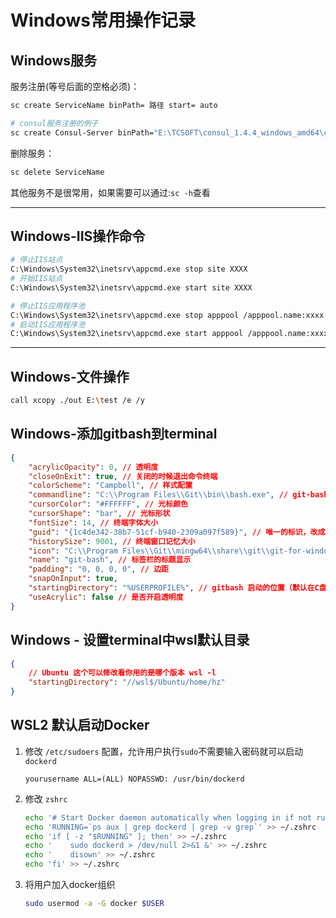 # Windows常用操作记录


## Windows服务

服务注册(等号后面的空格必须)：  
```bash
sc create ServiceName binPath= 路径 start= auto

# consul服务注册的例子
sc create Consul-Server binPath="E:\TCSOFT\consul_1.4.4_windows_amd64\consul.exe agent -config-file E:\TCSOFT\consul_1.4.4_windows_amd64\Server\config.json start= auto"
```

删除服务：
```bash
sc delete ServiceName
```

其他服务不是很常用，如果需要可以通过:`sc -h`查看

---

## Windows-IIS操作命令

```bash
# 停止IIS站点
C:\Windows\System32\inetsrv\appcmd.exe stop site XXXX
# 开始IIS站点
C:\Windows\System32\inetsrv\appcmd.exe start site XXXX

# 停止IIS应用程序池
C:\Windows\System32\inetsrv\appcmd.exe stop apppool /apppool.name:xxxx
# 启动IIS应用程序池
C:\Windows\System32\inetsrv\appcmd.exe start apppool /apppool.name:xxxx
```

---

## Windows-文件操作

```bash
call xcopy ./out E:\test /e /y
```

## Windows-添加gitbash到terminal

```json
{
    "acrylicOpacity": 0, // 透明度
    "closeOnExit": true, // 关闭的时候退出命令终端
    "colorScheme": "Campbell", // 样式配置
    "commandline": "C:\\Program Files\\Git\\bin\\bash.exe", // git-bash的命令行所在位置
    "cursorColor": "#FFFFFF", // 光标颜色
    "cursorShape": "bar", // 光标形状
    "fontSize": 14, // 终端字体大小
    "guid": "{1c4de342-38b7-51cf-b940-2309a097f589}", // 唯一的标识，改成和其他的已有终端不一样
    "historySize": 9001, // 终端窗口记忆大小
    "icon": "C:\\Program Files\\Git\\mingw64\\share\\git\\git-for-windows.ico", // git的图标
    "name": "git-bash", // 标签栏的标题显示
    "padding": "0, 0, 0, 0", // 边距
    "snapOnInput": true,
    "startingDirectory": "%USERPROFILE%", // gitbash 启动的位置（默认在C盘的用户里面的就是 ~ ）
    "useAcrylic": false // 是否开启透明度
}
```

## Windows - 设置terminal中wsl默认目录

```json
{
    // Ubuntu 这个可以修改看你用的是哪个版本 wsl -l
    "startingDirectory": "//wsl$/Ubuntu/home/hz"
}
```

## WSL2 默认启动Docker

1. 修改 `/etc/sudoers` 配置，允许用户执行`sudo`不需要输入密码就可以启动`dockerd `

    ```
    yourusername ALL=(ALL) NOPASSWD: /usr/bin/dockerd
    ```
1. 修改 `zshrc`

    ```bash
    echo '# Start Docker daemon automatically when logging in if not running.' >> ~/.zshrc
    echo 'RUNNING=`ps aux | grep dockerd | grep -v grep`' >> ~/.zshrc
    echo 'if [ -z "$RUNNING" ]; then' >> ~/.zshrc
    echo '    sudo dockerd > /dev/null 2>&1 &' >> ~/.zshrc
    echo '    disown' >> ~/.zshrc
    echo 'fi' >> ~/.zshrc
    ```

1. 将用户加入docker组织

    ```bash
    sudo usermod -a -G docker $USER
    ```